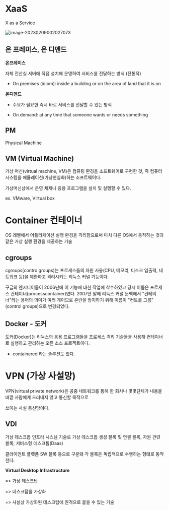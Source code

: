 # XaaS

X as a Service

![image-20230209002027073](/Users/ysk/study/study_repo/inf-junior-spring-note/images//image-20230209002027073.png)

## 온 프레미스, 온 디멘드

**온프레미스**

자체 전산실 서버에 직접 설치해 운영하여 서비스를 전달하는 방식 (전통적)

* On premises (idiom): inside a building or on the area of land that it is on



**온디멘드**

* 수요가 필요한 즉시 바로 서비스를 전달할 수 있는 방식

* On demand: at any time that someone wants or needs something

## PM

Physical Machine

## VM (Virtual Machine)

가상 머신(virtual machine, VM)은 컴퓨팅 환경을 소프트웨어로 구현한 것, 즉 컴퓨터 시스템을 에뮬레이션(가상현실화)하는 소프트웨어다.

가상머신상에서 운영 체제나 응용 프로그램을 설치 및 실행할 수 있다.

ex. VMware, Virtual box

# Container 컨테이너

OS 레벨에서 어플리케이션 실행 환경을 격리함으로써 마치 다른 OS에서 동작하는 것과 같은 가상 실행 환경을 제공하는 기술

## cgroups

cgroups[contro groups)는 프로세스들의 자원 사용(CPU, 메모리, 디스크 입출력, 네트워크 등)을 제한하고 격리시키는 리눅스 커널 기능이다.

구글의 엔지니어들이 2006년에 이 기능에 대한 작업에 착수하였고 당시 이름은 프로세스 컨테이너(processcontainer)였다. 2007년 말에 리눅스 커널 문맥에서 "컨테이너"라는 용어의 의미가 여러 개이므로 혼란을 방지하기 위해 이름이 "컨트롤 그룹"(control groups)으로 변경되었다.

## Docker - 도커

도커(Docker)는 리눅스의 응용 프로그램들을 프로세스 격리 기술들을 사용해 컨테이너로 실행하고 관리하는 오픈 소스 프로젝트이다.



* containered 라는 솔루션도 있다.

# VPN (가상 사설망)

VPN(virtual private network)은 공중 네트워크를 통해 한 회사나 몇몇단체가 내용을 바깥 사람에게 드러내지 않고 통신할 목적으로

쓰이는 사설 통신망이다.

## VDI

가상 데스크톱 인프라 시스템 기술로 가상 데스크톱 생성 블록 및 연결 블록, 자원 관련 블록, 서비스형 데스크톱(Daas)

클라이언트 플랫폼 SW 블록 등으로 구분돼 각 블록은 독립적으로 수행하는 형태로 동작한다.

**Virtual Desktop Infrastructure**

=> 가상 데스크탑

=> 데스크탑을 가상화

=> 사실상 가상화된 데스크탑에 원격으로 붙을 수 있는 기술